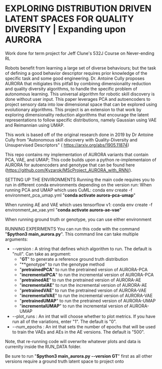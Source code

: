 # EXPLORING DISTRIBUTION DRIVEN LATENT SPACES FOR QUALITY DIVERSITY | Expanding upon AURORA
Work done for term project for Jeff Clune's 532J Course on Never-ending RL

Robots benefit from learning a large set of diverse behaviours; but the task of defining a good behavior descriptor requires prior knowledge of the specific task and some good engineering. Dr. Antoine Cully proposes AURORA that mitigiates this pitfall by combinng dimensionality reduction and quality diversity algorithms, to handle the specific problem of autonomous learning. This universal algorithm for robotic skill discovery is done without user input. This paper leverages PCA and autoencoders to project sensory data into low dimensional space that can be explored using evolutionary algorithms. This project is an extension to that work by exploring dimensionality reduction algorithms  that encourage the latent representations to follow specific distributions, namely Gaussian using VAE and Reimannian using UMAP.


This work is based off of the original research done in 2019 by Dr Antoine Cully from "Autonomous skill discovery with Quality-Diversity and Unsupervised Descriptors" ( https://arxiv.org/abs/1905.11874)

This repo contains my implementation of AURORA variants that contain PCA, VAE, and UMAP; This code builds upon a python re-implementaion of AURORA for autoencoders and genotype that can be found here (https://github.com/Kyzarok/MScProject_AURORA_with_RNN/).


SETTING UP THE ENVIRONMENTS
Running the main code requires you to run in different conda environments depending on the version run:
  When running PCA and UMAP which uses CuML:  conda env create -f environment_pca_umap.yml 
  "**conda activate aurora-pca-umap**"
  
  When running AE and VAE which uses tensorflow v1:  conda env create -f environment_ae_vae.yml 
  "**conda activate aurora-ae-vae**"
  
  When running ground truth or genotype, you can use either environment
  

RUNNING EXPERIMENTS
You can run this code with the command "**$python3 main_aurora.py**". This command line can take multiple arguments:

* --version : A string that defines which algorithm to run. The default is "null". Can take as argument:
  * "**GT**" to generate a reference ground truth distribution
  * "**genotype" to run the genotype method
  * "**pretrainedPCA**" to run the pretrained version of AURORA-PCA
  * "**incrementalPCA**" to run the incremental version of AURORA-PCA
  * "**pretrainedAE**" to run the pretrained version of AURORA-AE
  * "**incrementalAE**" to run the incremental version of AURORA-AE
  * "**pretrainedVAE**" to run the pretrained version of AURORA-VAE
  * "**incrementalVAE**" to run the incremental version of AURORA-VAE
  * "**pretrainedUMAP**" to run the pretrained version of AURORA-UMAP
  * "**incrementalUMAP**" to run the incremental version of AURORA-UMAP
* --plot_runs : An int that will choose whether to plot metrics. If you have run all of the variations, enter "1". The default is "0".
* --num_epochs : An int that sets the number of epochs that will be used to train the VAEs and AEs in the AE versions. The default is "500".

Note, that re-running code will overwrite whatever plots and data is currenlty inside the RUN_DATA folder.

Be sure to run "**$python3 main_aurora.py --version GT**" first as all other versions require a ground truth latent space to project onto
